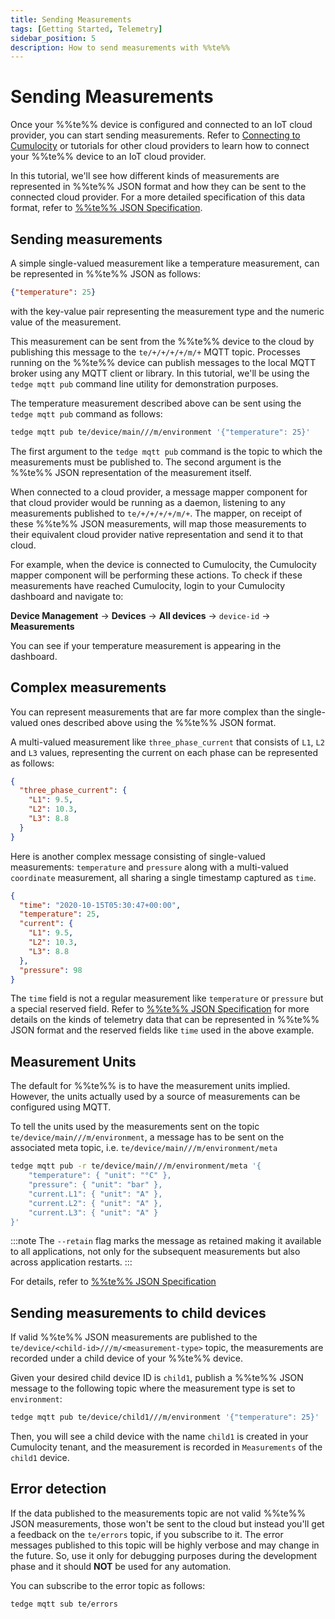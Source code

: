 ```yaml
---
title: Sending Measurements
tags: [Getting Started, Telemetry]
sidebar_position: 5
description: How to send measurements with %%te%%
---
```


# Sending Measurements

Once your %%te%% device is configured and connected to an IoT cloud provider, you can start sending measurements.
Refer to [Connecting to Cumulocity](./connect-c8y.md) or tutorials for other cloud providers 
to learn how to connect your %%te%% device to an IoT cloud provider. 

In this tutorial, we'll see how different kinds of measurements are represented in %%te%% JSON format and 
how they can be sent to the connected cloud provider.
For a more detailed specification of this data format, refer to [%%te%% JSON Specification](../understand/thin-edge-json.md).

## Sending measurements

A simple single-valued measurement like a temperature measurement, can be represented in %%te%% JSON as follows:

```json
{"temperature": 25}
```

with the key-value pair representing the measurement type and the numeric value of the measurement.

This measurement can be sent from the %%te%% device to the cloud by publishing this message to the `te/+/+/+/+/m/+` MQTT topic.
Processes running on the %%te%% device can publish messages to the local MQTT broker using any MQTT client or library.
In this tutorial, we'll be using the `tedge mqtt pub` command line utility for demonstration purposes.

The temperature measurement described above can be sent using the `tedge mqtt pub` command as follows:

```sh te2mqtt formats=v1
tedge mqtt pub te/device/main///m/environment '{"temperature": 25}'
```

The first argument to the `tedge mqtt pub` command is the topic to which the measurements must be published to.
The second argument is the %%te%% JSON representation of the measurement itself.

When connected to a cloud provider, a message mapper component for that cloud provider would be running as a daemon, 
listening to any measurements published to `te/+/+/+/+/m/+`.
The mapper, on receipt of these %%te%% JSON measurements, will map those measurements to their equivalent
cloud provider native representation and send it to that cloud.

For example, when the device is connected to Cumulocity, the Cumulocity mapper component will be performing these actions.
To check if these measurements have reached Cumulocity, login to your Cumulocity dashboard and navigate to:

**Device Management** &rarr; **Devices** &rarr; **All devices** &rarr; `device-id` &rarr; **Measurements**

You can see if your temperature measurement is appearing in the dashboard.

## Complex measurements

You can represent measurements that are far more complex than the single-valued ones described above using the %%te%% JSON format.

A multi-valued measurement like `three_phase_current` that consists of `L1`, `L2` and `L3` values,
representing the current on each phase can be represented as follows:

```json
{
  "three_phase_current": {
    "L1": 9.5,
    "L2": 10.3,
    "L3": 8.8
  }
}
```

Here is another complex message consisting of single-valued measurements: `temperature` and `pressure` 
along with a multi-valued `coordinate` measurement, all sharing a single timestamp captured as `time`.

```json
{
  "time": "2020-10-15T05:30:47+00:00",
  "temperature": 25,
  "current": {
    "L1": 9.5,
    "L2": 10.3,
    "L3": 8.8
  },
  "pressure": 98
}
```

The `time` field is not a regular measurement like `temperature` or `pressure` but a special reserved field.
Refer to [%%te%% JSON Specification](../understand/thin-edge-json.md) for more details on the kinds of telemetry 
data that can be represented in %%te%% JSON format and the reserved fields like `time` used in the above example.

## Measurement Units

The default for %%te%% is to have the measurement units implied.
However, the units actually used by a source of measurements can be configured using MQTT.

To tell the units used by the measurements sent on the topic `te/device/main///m/environment`,
a message has to be sent on the associated meta topic, i.e. `te/device/main///m/environment/meta`

```sh te2mqtt formats=v1
tedge mqtt pub -r te/device/main///m/environment/meta '{
    "temperature": { "unit": "°C" },
    "pressure": { "unit": "bar" },
    "current.L1": { "unit": "A" },
    "current.L2": { "unit": "A" },
    "current.L3": { "unit": "A" }
}'
```

:::note
The `--retain` flag marks the message as retained making it available to all applications,
not only for the subsequent measurements but also across application restarts.
:::

For details, refer to [%%te%% JSON Specification](../../references/mqtt-api/#telemetry-metadata)

## Sending measurements to child devices

If valid %%te%% JSON measurements are published to the `te/device/<child-id>///m/<measurement-type>` topic,
the measurements are recorded under a child device of your %%te%% device.

Given your desired child device ID is `child1`, publish a %%te%% JSON message to the following topic where the measurement type is set to `environment`:

```sh te2mqtt formats=v1
tedge mqtt pub te/device/child1///m/environment '{"temperature": 25}'
```

Then, you will see a child device with the name `child1` is created in your Cumulocity tenant,
and the measurement is recorded in `Measurements` of the `child1` device.

## Error detection

If the data published to the measurements topic are not valid %%te%% JSON measurements, those won't be
sent to the cloud but instead you'll get a feedback on the `te/errors` topic, if you subscribe to it.
The error messages published to this topic will be highly verbose and may change in the future.
So, use it only for debugging purposes during the development phase and it should **NOT** be used for any automation.

You can subscribe to the error topic as follows:

```sh te2mqtt formats=v1
tedge mqtt sub te/errors
```
